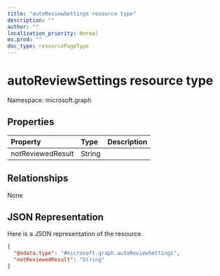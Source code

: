 ```yaml
---
title: "autoReviewSettings resource type"
description: ""
author: ""
localization_priority: Normal
ms.prod: ""
doc_type: resourcePageType
---
```


# autoReviewSettings resource type


Namespace: microsoft.graph



## Properties
|Property|Type|Description|
|:---|:---|:---|
|notReviewedResult|String||

## Relationships
None

## JSON Representation
Here is a JSON representation of the resource.
<!-- {
  "blockType": "resource",
  "@odata.type": "microsoft.graph.autoReviewSettings"
}
-->
``` json
{
  "@odata.type": "#microsoft.graph.autoReviewSettings",
  "notReviewedResult": "String"
}
```

